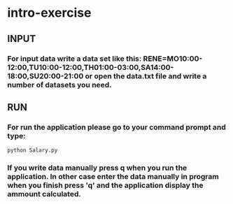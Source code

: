 # intro-exercise

## INPUT
### For input data write a data set like this: RENE=MO10:00-12:00,TU10:00-12:00,TH01:00-03:00,SA14:00-18:00,SU20:00-21:00 or open the data.txt file and write a number of datasets you need.

## RUN
### For run the application please go to your command prompt and type:
``` python Salary.py ``` 
### If you write data manually press q when you run the application. In other case enter the data manually in program when you finish press 'q' and the application display the ammount calculated.


